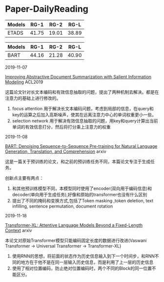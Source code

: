 # Paper-DailyReading

|Models|RG-1|RG-2|RG-L|
|------|----|----|----|
|ETADS|41.75|19.01|38.89| 

|Models|RG-1|RG-2|RG-L|
|------|-----|----|----|
|BART|44.16|21.28|40.90|

2019-11-07

[Improving Abstractive Document Summarization with Salient Information Modeling](https://www.aclweb.org/anthology/P19-1205.pdf) ACL2019


这篇论文针对长文本编码和有效信息抽取的问题，提出了两种机制去解决。都是在注意力的基础上进行修改的。

1. focus attention 用于解决长文本编码问题，考虑到局部的信息，在query和key的运算之后加入高斯噪声，使其在远离注意力中心的单词权重更小一些。
2. selection network 用于解决有效信息抽取的问题，用key和query计算出当前单词的有效信息打分，然后将打分乘上注意力的权重

2019-11-08

[BART: Denoising Sequence-to-Sequence Pre-training for Natural Language Generation, Translation, and Comprehension](https://arxiv.org/pdf/1910.13461.pdf) arxiv

这是一篇关于预训练的论文，和之前的预训练任务不同，本篇论文专注于生成任务。

创新点主要有两点：
1. 和其他预训练模型不同，本模型同时使用了encoder(双向用于编码信息)和decoder(单向用于生成任务),好像和原始的transformer也没有什么区别
2. 提出了不同的掩码和变换方式,包括了Token masking ,token deletion, text infilling, sentence permutation, document rotation

2019-11-18

[Transformer-XL: Attentive Language Models Beyond a Fixed-Length Context](https://arxiv.org/pdf/1901.02860.pdf) arxiv

本论文对原始Transformer模型只能编码固定长度的数据进行改进(Vaswani Transformer -> Universal Transformer -> Transformer-XL)

1. 使用RNN的思想，将前面的状态作为历史信息输入到下一个时间步，和RNN不同的地方在于他不是在同一层输入历史信息，而是利用了上一层的历史信息
2. 使用了相对位置编码，防止绝对位置编码时，两个不同的Block的同一位置不能区分。
